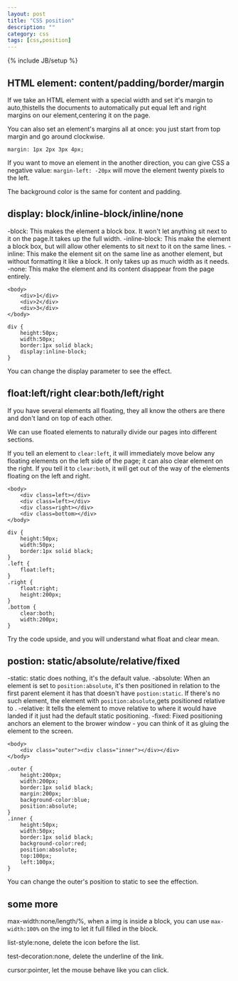 ```yaml
---
layout: post
title: "CSS position"
description: ""
category: css 
tags: [css,position]
---
```

{% include JB/setup %}

## HTML element: content/padding/border/margin

If we take an HTML element with a special width and set it's margin to auto,thistells the documents to automatically put equal left and right margins on our element,centering it on the page.

You can also set an element's margins all at once: you just start from top margin and go around clockwise.

    margin: 1px 2px 3px 4px;

If you want to move an element in the another direction, you can give CSS a negative value: `margin-left: -20px` will move the element twenty pixels to the left.

The background color is the same for content and padding.

## display: block/inline-block/inline/none

-block: This makes the element a block box. It won't let anything sit next to it on the page.It takes up the full width.
-inline-block: This make the element a block box, but will allow other elements to sit next to it on the same lines.
-inline: This make the element sit on the same line as another element, but without formatting it like a block. It only takes up as much width as it needs.
-none: This make the element and its content disappear from the page entirely.

    <body>
	    <div>1</div>
		<div>2</div>
		<div>3</div>
	</body>

	div {
        height:50px;
		width:50px;
		border:1px solid black;
		display:inline-block;
	}

You can change the display parameter to see the effect.

## float:left/right clear:both/left/right

If you have several elements all floating, they all know the others are there and don't land on top of each other.

We can use floated elements to naturally divide our pages into different sections.

If you tell an element to `clear:left`, it will immediately move below any floating elements on the left side of the page; it can also clear element on the right. If you tell it to `clear:both`, it will get out of the way of the elements floating on the left and right.

    <body>
	    <div class=left></div>
		<div class=left></div>
		<div class=right></div>
		<div class=bottom></div>
	</body>

	div {
        height:50px;
		width:50px;
		border:1px solid black;
	}
	.left {
		float:left;
	}
    .right {
        float:right;
		height:200px;
	}
    .bottom {
        clear:both;
		width:200px;
	}

Try the code upside, and you will understand what float and clear mean.

## postion: static/absolute/relative/fixed

-static: static does nothing, it's the default value.
-absolute: When an element is set to `position:absolute`, it's then positioned in relation to the first parent element it has that doesn't have `postion:static`. If there's no such element, the element with `position:absolute`,gets positioned relative to <html>.
-relative: It tells the element to move relative to where it would have landed if it just had the default static positioning.
-fixed: Fixed positioning anchors an element to the brower window - you can think of it as gluing the element to the screen.

    <body>
	    <div class="outer"><div class="inner"></div></div>
	</body>

	.outer {
        height:200px;
		width:200px;
	    border:1px solid black;
		margin:200px;
		background-color:blue;
        position:absolute;
	}
    .inner {
        height:50px;
		width:50px;
		border:1px solid black;
		background-color:red;
        position:absolute;
		top:100px;
		left:100px;
	}

You can change the outer's position to static to see the effection.

## some more

max-width:none/length/%, when a img is inside a block, you can use `max-width:100%` on the img to let it full filled in the block.

list-style:none, delete the icon before the list.

test-decoration:none, delete the underline of the link.

cursor:pointer, let the mouse behave like you can click.
